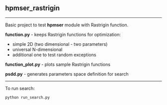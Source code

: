 
## hpmser_rastrigin

-----------------

Basic project to test **hpmser** module with Rastrigin function.

**function.py** - keeps Rastrigin functions for optimization:
- simple 2D (two dimensional - two parameters)
- universal N-dimensional
- additional one to test random exceptions

**function_plot.py** - plots sample Rastrigin functions

**psdd.py** - generates parameters space definition for search

-----------------

To run search:

    python run_search.py
